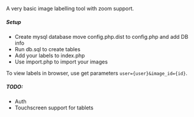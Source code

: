 A very basic image labelling tool with zoom support.

##### Setup
  * Create mysql database move config.php.dist to config.php and add DB info
  * Run db.sql to create tables
  * Add your labels to index.php
  * Use import.php to import your images

To view labels in browser, use get parameters `user={user}&image_id={id}`.

##### TODO:
  * Auth
  * Touchscreen support for tablets
